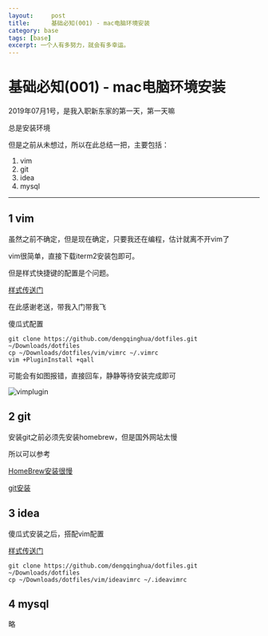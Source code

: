 ```yaml
---
layout:     post
title:      基础必知(001) - mac电脑环境安装
category: base
tags: [base]
excerpt: 一个人有多努力，就会有多幸运。
---
```


基础必知(001) - mac电脑环境安装
=======================================

2019年07月1号，是我入职新东家的第一天，第一天嘛

总是安装环境

但是之前从未想过，所以在此总结一把，主要包括：

1. vim
2. git
3. idea
4. mysql

-----------------------------------------

1 vim
----------------------------------------

虽然之前不确定，但是现在确定，只要我还在编程，估计就离不开vim了

vim很简单，直接下载iterm2安装包即可。

但是样式快捷键的配置是个问题。

[样式传送门](https://github.com/hunzino1/dotfiles)

在此感谢老送，带我入门带我飞

傻瓜式配置

```shell
git clone https://github.com/dengqinghua/dotfiles.git ~/Downloads/dotfiles
cp ~/Downloads/dotfiles/vim/vimrc ~/.vimrc
vim +PluginInstall +qall
```

可能会有如图报错，直接回车，静静等待安装完成即可

![vimplugin](https://hunzino1.github.io/assets/images/2019/base/vimplugin.png)

2 git
---------------------------------------

安装git之前必须先安装homebrew，但是国外网站太慢

所以可以参考

[HomeBrew安装很慢](https://blog.csdn.net/qq_33591200/article/details/82882562)

[git安装](http://sourabhbajaj.com/mac-setup/)

3 idea
------------------------------------

傻瓜式安装之后，搭配vim配置

[样式传送门](https://github.com/hunzino1/dotfiles)

```shell
git clone https://github.com/dengqinghua/dotfiles.git ~/Downloads/dotfiles
cp ~/Downloads/dotfiles/vim/ideavimrc ~/.ideavimrc

```

4 mysql
-----------------------------------

略
